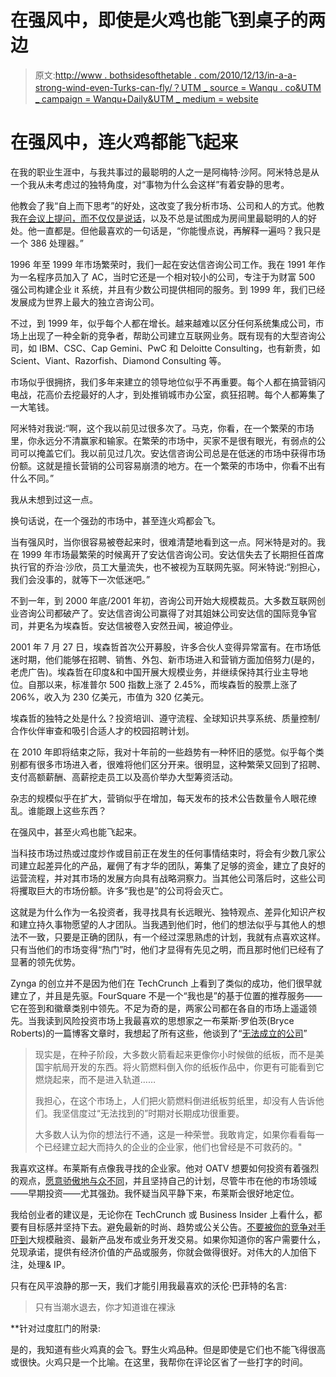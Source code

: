 # 在强风中，即使是火鸡也能飞到桌子的两边

> 原文:[http://www . bothsidesofthetable . com/2010/12/13/in-a-a-strong-wind-even-Turks-can-fly/？UTM _ source = Wanqu . co&UTM _ campaign = Wanqu+Daily&UTM _ medium = website](http://www.bothsidesofthetable.com/2010/12/13/in-a-strong-wind-even-turkeys-can-fly/?utm_source=wanqu.co&utm_campaign=Wanqu+Daily&utm_medium=website)

# 在强风中，连火鸡都能飞起来

在我的职业生涯中，与我共事过的最聪明的人之一是阿梅特·沙阿。阿米特总是从一个我从未考虑过的独特角度，对“事物为什么会这样”有着安静的思考。



他教会了我“自上而下思考”的好处，这改变了我分析市场、公司和人的方式。他教我[在会议上提问，而不仅仅是说话](http://www.bothsidesofthetable.com/2010/06/06/asking-questions-more-effectively/)，以及不总是试图成为房间里最聪明的人的好处。他一直都是。但他最喜欢的一句话是，“你能慢点说，再解释一遍吗？我只是一个 386 处理器。”

1996 年至 1999 年市场繁荣时，我们一起在安达信咨询公司工作。我在 1991 年作为一名程序员加入了 AC，当时它还是一个相对较小的公司，专注于为财富 500 强公司构建企业 it 系统，并且有少数公司提供相同的服务。到 1999 年，我们已经发展成为世界上最大的独立咨询公司。

不过，到 1999 年，似乎每个人都在增长。越来越难以区分任何系统集成公司，市场上出现了一种全新的竞争者，帮助公司建立互联网业务。既有现有的大型咨询公司，如 IBM、CSC、Cap Gemini、PwC 和 Deloitte Consulting，也有新贵，如 Scient、Viant、Razorfish、Diamond Consulting 等。

市场似乎很拥挤，我们多年来建立的领导地位似乎不再重要。每个人都在搞营销闪电战，花高价去挖最好的人才，到处推销城市办公室，疯狂招聘。每个人都筹集了一大笔钱。

阿米特对我说:“啊，这个我以前见过很多次了。马克，你看，在一个繁荣的市场里，你永远分不清赢家和输家。在繁荣的市场中，买家不是很有眼光，有弱点的公司可以掩盖它们。我以前见过几次。安达信咨询公司总是在低迷的市场中获得市场份额。这就是擅长营销的公司容易崩溃的地方。在一个繁荣的市场中，你看不出有什么不同。”

我从未想到过这一点。

换句话说，在一个强劲的市场中，甚至连火鸡都会飞。

当有强风时，当你很容易被卷起来时，很难清楚地看到这一点。阿米特是对的。我在 1999 年市场最繁荣的时候离开了安达信咨询公司。安达信失去了长期担任首席执行官的乔治·沙欣，员工大量流失，也不被视为互联网先驱。阿米特说:“别担心，我们会没事的，就等下一次低迷吧。”

不到一年，到 2000 年底/2001 年初，咨询公司开始大规模裁员。大多数互联网创业咨询公司都破产了。安达信咨询公司赢得了对其姐妹公司安达信的国际竞争官司，并更名为埃森哲。安达信被卷入安然丑闻，被迫停业。

2001 年 7 月 27 日，埃森哲首次公开募股，许多合伙人变得异常富有。在市场低迷时期，他们能够在招聘、销售、外包、新市场进入和营销方面加倍努力(是的，老虎广告)。埃森哲在印度&和中国开展大规模业务，并继续保持其行业主导地位。自那以来，标准普尔 500 指数上涨了 2.45%，而埃森哲的股票上涨了 206%，收入为 230 亿美元，市值为 320 亿美元。

埃森哲的独特之处是什么？投资培训、遵守流程、全球知识共享系统、质量控制/合作伙伴审查和吸引合适人才的校园招聘计划。

在 2010 年即将结束之际，我对十年前的一些趋势有一种怀旧的感觉。似乎每个类别都有很多市场进入者，很难将他们区分开来。很明显，这种繁荣又回到了招聘、支付高额薪酬、高薪挖走员工以及高价举办大型筹资活动。

杂志的规模似乎在扩大，营销似乎在增加，每天发布的技术公告数量令人眼花缭乱。谁能跟上这些东西？

在强风中，甚至火鸡也能飞起来。

当科技市场过热或过度炒作或目前正在发生的任何事情结束时，将会有少数几家公司建立起差异化的产品，雇佣了有才华的团队，筹集了足够的资金，建立了良好的运营流程，并对其市场的发展方向具有战略洞察力。当其他公司落后时，这些公司将攫取巨大的市场份额。许多“我也是”的公司将会灭亡。

这就是为什么作为一名投资者，我寻找具有长远眼光、独特观点、差异化知识产权和建立持久事物愿望的人才团队。当我遇到他们时，他们的想法似乎与其他人的想法不一致，只要是正确的团队，有一个经过深思熟虑的计划，我就有点喜欢这样。只有当他们的市场变得“热门”时，他们才显得有先见之明，而且那时他们已经有了显著的领先优势。

Zynga 的创立并不是因为他们在 TechCrunch 上看到了类似的成功，他们很早就建立了，并且是先驱。FourSquare 不是一个“我也是”的基于位置的推荐服务——它在签到和徽章类别中领先。不足为奇的是，两家公司都在各自的市场上遥遥领先。当我读到风险投资市场上我最喜欢的思想家之一布莱斯·罗伯茨(Bryce Roberts)的一篇博客文章时，我想起了所有这些，他谈到了“[无法成立的公司](http://bryce.vc/post/2151529046/now-is-a-great-time-to-be-unfundable)”

> 现实是，在种子阶段，大多数火箭看起来更像你小时候做的纸板，而不是美国宇航局开发的东西。将火箭燃料倒入你的纸板作品中，你更有可能看到它燃烧起来，而不是进入轨道……
> 
> 我担心，在这个市场上，人们把火箭燃料倒进纸板剪纸里，却没有人告诉他们。我坚信度过“无法找到的”时期对长期成功很重要。
> 
> 大多数人认为你的想法行不通，这是一种荣誉。我敢肯定，如果你看看每一个已经建立起大而持久的企业的企业家，他们也曾经是不可救药的。"

我喜欢这样。布莱斯有点像我寻找的企业家。他对 OATV 想要如何投资有着强烈的观点，[愿意骄傲地与众不同](http://bryce.vc/post/1459855769/the-wall-street-journal-released-a-report-ranking)，并且坚持自己的计划，尽管牛市在他的市场领域——早期投资——尤其强劲。我怀疑当风平静下来，布莱斯会很好地定位。

我给创业者的建议是，无论你在 TechCrunch 或 Business Insider 上看什么，都要有目标感并坚持下去。避免最新的时尚、趋势或公关公告。[不要被你的竞争对手吓到](http://www.bothsidesofthetable.com/2009/08/28/start-ups-are-all-naked-in-the-mirror/)大规模融资、最新产品发布或业务开发交易。如果你知道你的客户需要什么，兑现承诺，提供有经济价值的产品或服务，你就会做得很好。对伟大的人加倍下注，处理& IP。

只有在风平浪静的那一天，我们才能引用我最喜欢的沃伦·巴菲特的名言:

> 只有当潮水退去，你才知道谁在裸泳

**针对过度肛门的附录:

是的，我知道有些火鸡真的会飞。野生火鸡品种。但是即使是它们也不能飞得很高或很快。火鸡只是一个比喻。在这里，我帮你在评论区省了一些打字的时间。

